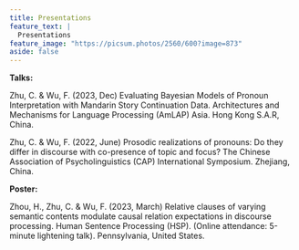 ```yaml
---
title: Presentations
feature_text: |
  Presentations
feature_image: "https://picsum.photos/2560/600?image=873"
aside: false
---
```


**Talks:**

Zhu, C. & Wu, F. (2023, Dec) Evaluating Bayesian Models of Pronoun Interpretation with Mandarin Story Continuation Data. Architectures and Mechanisms for Language Processing (AmLAP) 
Asia. Hong Kong S.A.R, China.

Zhu, C. & Wu, F. (2022, June) Prosodic realizations of pronouns: Do they differ in discourse with co-presence of topic and focus? The Chinese Association of Psycholinguistics (CAP) International Symposium. Zhejiang, China.

**Poster:**

Zhou, H., Zhu, C. & Wu, F. (2023, March) Relative clauses of varying semantic contents modulate causal relation expectations in discourse processing. Human Sentence Processing (HSP). (Online attendance: 5-minute lightening talk). Pennsylvania, United States.
